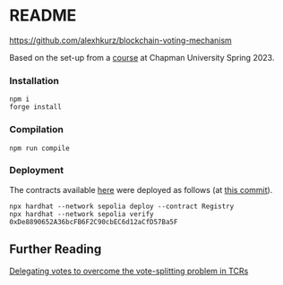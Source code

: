 # README

https://github.com/alexhkurz/blockchain-voting-mechanism 

Based on the set-up from a [course](https://github.com/alexhkurz/introduction-to-smart-contracts) at Chapman University Spring 2023.

### Installation

```
npm i 
forge install
```

### Compilation

```
npm run compile
```

### Deployment

The contracts available [here](https://sepolia.etherscan.io/address/0xDe8890652A36bcFB6F2C90cbEC6d12aCfD57Ba5F#code) were deployed as follows (at [this commit](https://github.com/alexhkurz/blockchain-voting-mechanism/tree/346b2ec0030367c53b914d8b7a27342d9563c6ee)).

```
npx hardhat --network sepolia deploy --contract Registry
npx hardhat --network sepolia verify 0xDe8890652A36bcFB6F2C90cbEC6d12aCfD57Ba5F
```

## Further Reading

[Delegating votes to overcome the vote-splitting problem in TCRs](https://medium.com/paratii/delegating-votes-to-overcome-the-vote-splitting-problem-in-tcrs-c47d930c4dd7) 
